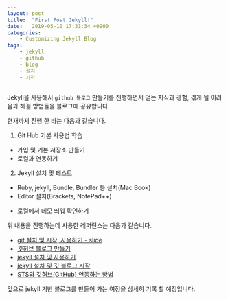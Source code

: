 ```yaml
---
layout: post
title:  "First Post Jekyll!"
date:   2019-05-10 17:31:34 +0900
categories:
    - Customizing Jekyll Blog
tags:
    - jekyll
    - github
    - blog
    - 설치
    - 시작
---
```

Jekyll을 사용해서 `github 블로그` 만들기를 진행하면서 얻는 지식과 경험, 겪게 될 어려움과 해결 방법들을 블로그에 공유합니다. 

현재까지 진행 한 바는 다음과 같습니다.

1. Git Hub 기본 사용법 학습
* 가입 및 기본 저장소 만들기
* 로컬과 연동하기
2. Jekyll 설치 및 테스트
- Ruby, jekyll, Bundle, Bundler 등 설치(Mac Book)
- Editor 설치(Brackets, NotePad++)
* 로컬에서 데모 띄워 확인하기


위 내용을 진행하는데 사용한 레퍼런스는 다음과 같습니다.

- [git 설치 및 시작, 사용하기 - slide][git 설치 및 시작, 사용하기 - slide]
- [깃허브 블로그 만들기][깃허브-블로그-만들기]
- [jekyll 설치 및 사용하기][jekyll 설치 및 사용하기]
- [jekyll 설치 및 깃 블로그 시작][jekyll 설치 및 깃 블로그 시작]
- [STS와 깃허브(GitHub) 연동하는 방법][STS와 깃허브(GitHub) 연동하는 방법]

앞으로 jekyll 기반 블로그를 만들어 가는 여정을 상세히 기록 할 예정입니다.

[깃허브-블로그-만들기]:  https://recoveryman.tistory.com/321
[jekyll 설치 및 깃 블로그 시작]: https://junhobaik.github.io/start-jekyll-blog/
[git 설치 및 시작, 사용하기 - slide]:    https://www.slideshare.net/jangbj882/git-71791911
[STS와 깃허브(GitHub) 연동하는 방법]: https://all-record.tistory.com/163
[jekyll 설치 및 사용하기]: https://jekyllrb-ko.github.io/docs/installation/
